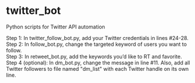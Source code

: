 # twitter_bot
Python scripts for Twitter API automation

Step 1: In twitter_follow_bot.py, add your Twitter credentials in lines #24-28. <br>
Step 2: In follow_bot.py, change the targeted keyword of users you want to follow.<br>
Step 3: In retweet_bot.py, add the keywords you’d like to RT and favorite.<br>
Step 4 (optional): In dm_bot.py, change the message in line #11.  Also, add all Twitter followers to file named "dm_list" with each Twitter handle on its own line.<br>
